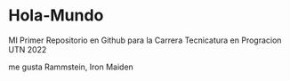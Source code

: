 # Hola-Mundo

MI Primer Repositorio en Github para la Carrera Tecnicatura en Progracion UTN 2022

me gusta Rammstein, Iron Maiden
